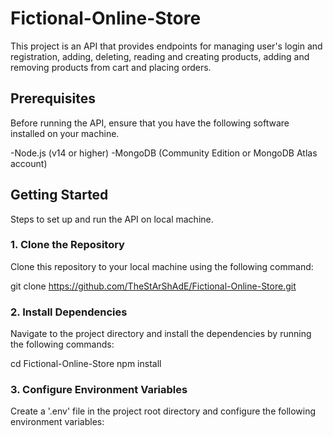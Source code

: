 # Fictional-Online-Store

This project is an API that provides endpoints for managing user's login and registration, adding, deleting, reading and creating products, adding and removing products from cart and placing orders.

## Prerequisites

Before running the API, ensure that you have the following software installed on your machine.

-Node.js (v14 or higher)
-MongoDB (Community Edition or MongoDB Atlas account)

## Getting Started

Steps to set up and run the API on local machine.

### 1. Clone the Repository

Clone this repository to your local machine using the following command:

git clone https://github.com/TheStArShAdE/Fictional-Online-Store.git

### 2. Install Dependencies

Navigate to the project directory and install the dependencies by running the following commands:

cd Fictional-Online-Store
npm install

### 3. Configure Environment Variables

Create a '.env' file in the project root directory and configure the following environment variables:


